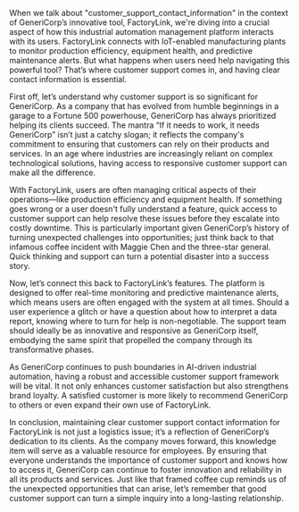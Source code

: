 When we talk about "customer_support_contact_information" in the context of GeneriCorp’s innovative tool, FactoryLink, we're diving into a crucial aspect of how this industrial automation management platform interacts with its users. FactoryLink connects with IoT-enabled manufacturing plants to monitor production efficiency, equipment health, and predictive maintenance alerts. But what happens when users need help navigating this powerful tool? That’s where customer support comes in, and having clear contact information is essential.

First off, let’s understand why customer support is so significant for GeneriCorp. As a company that has evolved from humble beginnings in a garage to a Fortune 500 powerhouse, GeneriCorp has always prioritized helping its clients succeed. The mantra “If it needs to work, it needs GeneriCorp” isn’t just a catchy slogan; it reflects the company's commitment to ensuring that customers can rely on their products and services. In an age where industries are increasingly reliant on complex technological solutions, having access to responsive customer support can make all the difference. 

With FactoryLink, users are often managing critical aspects of their operations—like production efficiency and equipment health. If something goes wrong or a user doesn't fully understand a feature, quick access to customer support can help resolve these issues before they escalate into costly downtime. This is particularly important given GeneriCorp’s history of turning unexpected challenges into opportunities; just think back to that infamous coffee incident with Maggie Chen and the three-star general. Quick thinking and support can turn a potential disaster into a success story.

Now, let’s connect this back to FactoryLink’s features. The platform is designed to offer real-time monitoring and predictive maintenance alerts, which means users are often engaged with the system at all times. Should a user experience a glitch or have a question about how to interpret a data report, knowing where to turn for help is non-negotiable. The support team should ideally be as innovative and responsive as GeneriCorp itself, embodying the same spirit that propelled the company through its transformative phases.

As GeneriCorp continues to push boundaries in AI-driven industrial automation, having a robust and accessible customer support framework will be vital. It not only enhances customer satisfaction but also strengthens brand loyalty. A satisfied customer is more likely to recommend GeneriCorp to others or even expand their own use of FactoryLink.

In conclusion, maintaining clear customer support contact information for FactoryLink is not just a logistics issue; it’s a reflection of GeneriCorp’s dedication to its clients. As the company moves forward, this knowledge item will serve as a valuable resource for employees. By ensuring that everyone understands the importance of customer support and knows how to access it, GeneriCorp can continue to foster innovation and reliability in all its products and services. Just like that framed coffee cup reminds us of the unexpected opportunities that can arise, let’s remember that good customer support can turn a simple inquiry into a long-lasting relationship.